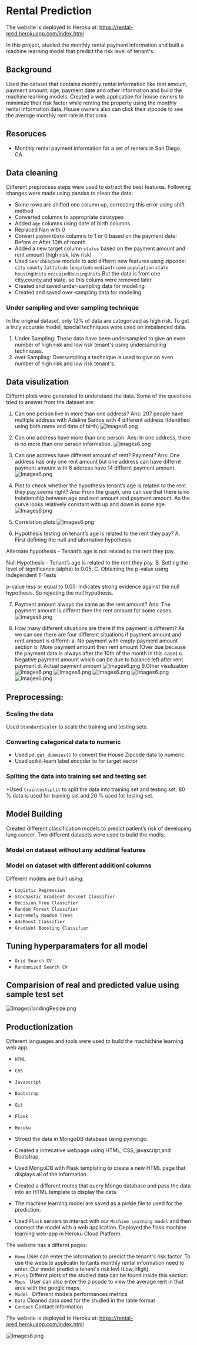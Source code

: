 # Rental Prediction
The website is deployed to Heroku at: https://rental-pred.herokuapp.com/index.html

In this project, studied the monthly rental payment information and built a machine learning model that predict the risk level of tenant's.

## Background
Used the dataset that contains monthly rental information like rent amount, payment amount, age, payment date and other information and build the machine learning models. Created a web application for house owners to mimimize their risk factor while renting the property using the monthly rental information data. House owners also can click their zipcode to see the average monthly rent rate in that area. 

## Resoruces
* Monthly rental payment information for a set of renters in San Diego, CA.

## Data cleaning
Different preprocess steps were used to extract the best features. 
Following changes were made using pandas to clean the data:

* Some rows are shifted one column up, correcting this error using shift method
* Converted columns to appropriate datatypes
* Added `age` columns using date of birth columns
* Replaced Nan with 0
* Convert `paymentDate` columns to 1 or 0 based on the payment date: Before or After 10th of month.
* Added a new target column `status` based on the payment amount and rent amount (high risk, low risk)
* Used `SearchEngine` module to add differnt new features using zipcode:
`city`
`county`
`lattitude`
`longitude`
`medianIncome`
`population`
`state`
`housingUnits`
`occupiedHousingUnits`
But the data is from one city,county,and state, so this colums were removed later
* Created  and saved under-sampling data for modeling
* Created  and saved over-sampling data for modeling

### Under sampling and over sampling technique
In the original dataset, only 12% of data are categorized as high risk. To get a truly accurate model, special techniques were used on imbalanced data.
1. Under Sampling: These data have been undersampled to give an even number of high risk and low risk tenant's using undersampling techniques.   
2. over Sampling: Oversampling a technique is  used to give an even number of high risk and low risk tenant's. 

## Data visulization
Differnt plots were generated to understand the data.
Some of the questions tried to answer from the dataset are:
1. Can one person live in more than one address?
Ans: 207 people have multiple address with Adaline Santos with 4 different address (Identified using both name and date of birth)
![Images6.png](Images/hero1.png)

2. Can one address have more than one person.
Ans: In one address, there is no more than one person information.
![Images6.png](Images/hero1.png)

3. Can one address have different amount of rent? Payment?
Ans: One address has only one rent amount but one address can have differnt payment amount with 6 address have 14 differnt payment amount.
![Images6.png](Images/hero1.png)

4. Plot to check whether the hypothesis tenant’s age is related to the rent they pay seems right?
Ans: From the graph, one can see that there is no lrelationship between age and rent amount and payment amount.
As the curve looks relatively constant with up and down in some age.
![Images6.png](Images/hero1.png)

5. Correlation plots
![Images6.png](Images/hero1.png)

6. Hypothesis testing on tenant’s age is related to the rent they pay?
A. First defining the null and alternative hypothesis

Alternate hypothesis - Tenant’s age is not related to the rent they pay.

Null Hypothesis - Tenant’s age is related to the rent they pay.
B. Setting the level of significance (alpha) to 0.05.
C. Obtaining the p-value using Independent T-Tests

p-value less or equal to 0.05: Indicates strong evidence against the null hypothesis. So rejecting the null hypothesis.

7. Payment amount always the same as the rent amount?
Ans: The payment amount is differnt then the rent amount for some cases.
![Images6.png](Images/hero1.png)

8. How many different situations are there if the payment is different?
As we can see there are four different situations if payment amount and rent amount is differnt:
a. No payment with empty payment amount section
b. More payment amount then rent amount (Over due because the payment date is always after the 10th of the month in this case)
c. Negative payment amount which can be due to balance left after rent payment
d. Actual payment amount
![Images6.png](Images/hero1.png)
9.Other visulization
![Images6.png](Images/hero1.png)
![Images6.png](Images/hero1.png)
![Images6.png](Images/hero1.png)
![Images6.png](Images/hero1.png)
![Images6.png](Images/hero1.png)

## Preprocessing: 
### Scaling the data
Used `StandardScaler` to scale the training and testing sets. 
### Converting categorical data to numeric
* Used `pd.get_dummies()` to convert the House Zipcode  data to numeric. 
* Used scikit-learn label encoder to for target vector

### Spliting the data into training set and testing set
*Used `traintestsplit` to split the data into training set and testing set. 80 % data is used for training set and 20 % used for testing set.

## Model Building
Created different classification models to predict patient’s risk of developing lung cancer.  Two different datasets were used to build the modls;
### Model on dataset without any additinal features

### Model on dataset with different additionl columns

Different models are built using:
* `Logistic Regression`
* `Stochastic Gradient Descent Classifier`
* `Decision Tree Classifier`
* `Random Forest Classifier`
* `Extremely Random Trees`
* `AdaBoost Classifier`
* `Gradient Boosting Classifier`


## Tuning hyperparamaters for all model
* `Grid Search CV`
* `Randomized Search CV`

## Comparision of real and predicted value using sample test set

![Images/landingResize.png](Images/comp1.png)


## Productionization
Different languages and tools were used to build the machichine learning web app.
* `HTML`
* `CSS`
* `Javascript`
* `Bootstrap`
* `Git`
* `Flask`
* `Heroku`

* Stroed the data in MongoDB database using pymongo. 
* Created a intrecative webpage using HTML, CSS, javascript,and Bootstrap.
* Used MongoDB with Flask templating to create a new HTML page that displays all of the information.
* Created a different  routes  that query Mongo database and pass the data into an HTML template to display the data.
* The machine learning model are saved as a pickle file to used for the prediction.
* Used `Flask` servers to interact with our `Machine Learning model` and then connect the model with a web application. Deployed the flask machine learning web-app in Heroku Cloud Platform.

 The website has a differnt pages:
* `Home` User can enter the information to predict the tenant's risk factor.
To use the website applicatin tentants monthly rental information need to enter. 
Our model predict a tenant's risk levl (Low, High). 
* `Plots` Differnt plots of the studied data can be found inside this section.
* `Maps ` User can also enter the zipcode to view the average rent in that area with the google maps.
* `Model ` Different models performances metrics 
* `Data` Cleaned data used for the studied in the table format
* `Contact` Contact information


The website is deployed to Heroku at: https://rental-pred.herokuapp.com/index.html

![Images6.png](Images/hero1.png)
